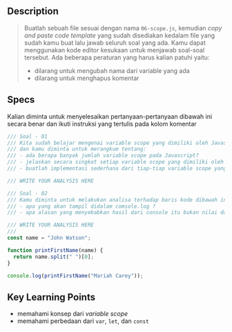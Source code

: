 ## Description
> Buatlah sebuah file sesuai dengan nama `06-scope.js`, kemudian *copy and paste code template* yang sudah disediakan kedalam file yang sudah kamu buat lalu jawab seluruh soal yang ada. Kamu dapat menggunakan kode editor kesukaan untuk menjawab soal-soal tersebut. Ada beberapa peraturan yang harus kalian patuhi yaitu:
> - dilarang untuk mengubah nama dari variable yang ada
> - dilarang untuk menghapus komentar

## Specs
Kalian diminta untuk menyelesaikan pertanyaan-pertanyaan dibawah ini secara benar dan ikuti instruksi yang tertulis pada kolom komentar

```Javascript
/// Soal - 01
/// Kita sudah belajar mengenai variable scope yang dimiliki oleh Javascript
/// dan kamu diminta untuk merangkum tentang:
/// - ada berapa banyak jumlah variable scope pada Javascript?
/// - jelaskan secara singkat setiap variable scope yang dimiliki oleh Javascript
/// - buatlah implementasi sederhana dari tiap-tiap variable scope yang dimiliki oleh Javascript

/// WRITE YOUR ANALYSIS HERE

/// Soal - 02
/// Kamu diminta untuk melakukan analisa terhadap baris kode dibawah ini
/// - apa yang akan tampil didalam comsole.log ?
/// - apa alasan yang menyebabkan hasil dari console itu bukan nilai dari variable name?

/// WRITE YOUR ANALYSIS HERE
///
const name = "John Watson";

function printFirstName(name) {
  return name.split(" ")[0];
}

console.log(printFirstName("Mariah Carey"));
```

## Key Learning Points
- memahami konsep dari *variable scope*
- memahami perbedaan dari `var`, `let`, dan `const`